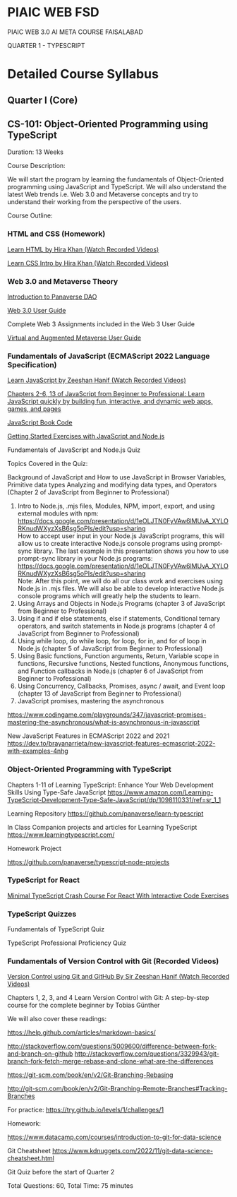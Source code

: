 # PIAIC WEB FSD
PIAIC WEB 3.0 AI META COURSE FAISALABAD

QUARTER 1 - TYPESCRIPT

# Detailed Course Syllabus

## Quarter I (Core)

## CS-101: Object-Oriented Programming using TypeScript

Duration: 13 Weeks

Course Description: 

We will start the program by learning the fundamentals of Object-Oriented programming using JavaScript and TypeScript. We will also understand the latest Web trends i.e. Web 3.0 and Metaverse concepts and try to understand their working from the perspective of the users. 

Course Outline: 

### HTML and CSS (Homework) 

[Learn HTML by Hira Khan (Watch Recorded Videos)](https://www.youtube.com/playlist?list=PLKvqnz8z1zWQ3BALy86tIXICkG874wAc6)

[Learn CSS Intro by Hira Khan (Watch Recorded Videos)](https://www.youtube.com/playlist?list=PLKvqnz8z1zWQSWIen_zUSEBmtqzPLuRob)

### Web 3.0 and Metaverse Theory

[Introduction to Panaverse DAO](https://docs.google.com/presentation/d/12C1s4UBTlR9nZNEkRE6aAuGeRA3s92jx-8nJKo9jdH4/edit?usp=sharing)

[Web 3.0 User Guide](https://docs.google.com/presentation/d/1FSbr9aJwO0-fmZHqWy_eHO2N_jwJLmQCy4cG8rd4ctw/edit?usp=sharing) 

Complete Web 3 Assignments included in the Web 3 User Guide

[Virtual and Augmented  Metaverse User Guide](https://docs.google.com/presentation/d/1ADk87hQ0Etr2PfmN9XH7TQ0CHl6XSP_7JWNUbzPdDNc/edit?usp=sharing)

### Fundamentals of JavaScript (ECMAScript 2022 Language Specification)

[Learn JavaScript by Zeeshan Hanif (Watch Recorded Videos)](https://www.youtube.com/playlist?list=PLKvqnz8z1zWQdc0NSLknxmxBch5gLOqyo)

[Chapters 2-6, 13 of JavaScript from Beginner to Professional: Learn JavaScript quickly by building fun, interactive, and dynamic web apps, games, and pages](https://www.amazon.com/JavaScript-Beginner-Professional-building-interactive/dp/1800562527/ref=sr_1_4)

[JavaScript Book Code](https://github.com/PacktPublishing/JavaScript-from-Beginner-to-Professional)

[Getting Started Exercises with JavaScript and Node.js](https://github.com/panaverse/typescript-node-projects/blob/main/getting-started-exercises.md)

Fundamentals of JavaScript and Node.js Quiz

Topics Covered in the Quiz:

Background of JavaScript and How to use JavaScript in Browser
Variables, Primitive data types Analyzing and modifying data types, and Operators (Chapter 2 of JavaScript from Beginner to Professional)

1. Intro to Node.js, .mjs files, Modules, NPM, import, export, and using external modules with npm:
https://docs.google.com/presentation/d/1eOLJTN0FyVAw6lMUvA_XYLORKnudWXyzXsB6sg5oPIs/edit?usp=sharing  
How to accept user input in your Node.js JavaScript programs, this will allow us to create interactive Node.js console programs using prompt-sync library. The last example in this presentation shows you how to use prompt-sync library in your Node.js programs:
https://docs.google.com/presentation/d/1eOLJTN0FyVAw6lMUvA_XYLORKnudWXyzXsB6sg5oPIs/edit?usp=sharing  
Note: After this point, we will do all our class work and exercises using Node.js in .mjs files. We will also be able to develop interactive Node.js console programs which will greatly help the students to learn.
2. Using Arrays and Objects in Node.js Programs (chapter 3 of JavaScript from Beginner to Professional)
3. Using if and if else statements, else if statements, Conditional ternary operators, and switch statements in Node.js programs (chapter 4 of JavaScript from Beginner to Professional)
4. Using while loop, do while loop, for loop, for in, and for of loop in Node.js (chapter 5 of JavaScript from Beginner to Professional)
5. Using Basic functions, Function arguments, Return, Variable scope in functions, Recursive functions, Nested functions, Anonymous functions, and Function callbacks in Node.js (chapter 6 of JavaScript from Beginner to Professional)
6. Using Concurrency, Callbacks, Promises, async / await, and Event loop (chapter 13 of JavaScript from Beginner to Professional)
7. JavaScript promises, mastering the asynchronous

https://www.codingame.com/playgrounds/347/javascript-promises-mastering-the-asynchronous/what-is-asynchronous-in-javascript 

New JavaScript Features in ECMAScript 2022 and 2021
https://dev.to/brayanarrieta/new-javascript-features-ecmascript-2022-with-examples-4nhg 


### Object-Oriented Programming with TypeScript

Chapters 1-11 of Learning TypeScript: Enhance Your Web Development Skills Using Type-Safe JavaScript
https://www.amazon.com/Learning-TypeScript-Development-Type-Safe-JavaScript/dp/1098110331/ref=sr_1_1 

Learning Repository
https://github.com/panaverse/learn-typescript 

In Class Companion projects and articles for Learning TypeScript
https://www.learningtypescript.com/ 

Homework Project

https://github.com/panaverse/typescript-node-projects 


### TypeScript for React

[Minimal TypeScript Crash Course For React
With Interactive Code Exercises](https://profy.dev/article/react-typescript) 

### TypeScript Quizzes

Fundamentals of TypeScript Quiz

TypeScript Professional Proficiency Quiz

### Fundamentals of Version Control with Git (Recorded Videos)

[Version Control using Git and GitHub By Sir Zeeshan Hanif (Watch Recorded Videos)](https://www.youtube.com/playlist?list=PLKueo-cldy_HjRnPUL4G3pWHS7FREAizF)

Chapters 1, 2, 3, and 4 Learn Version Control with Git: A step-by-step course for the complete beginner by Tobias Günther 

We will also cover these readings:

https://help.github.com/articles/markdown-basics/ 

http://stackoverflow.com/questions/5009600/difference-between-fork-and-branch-on-github 
http://stackoverflow.com/questions/3329943/git-branch-fork-fetch-merge-rebase-and-clone-what-are-the-differences 

https://git-scm.com/book/en/v2/Git-Branching-Rebasing 

http://git-scm.com/book/en/v2/Git-Branching-Remote-Branches#Tracking-Branches 

For practice: https://try.github.io/levels/1/challenges/1 

Homework:

https://www.datacamp.com/courses/introduction-to-git-for-data-science  

Git Cheatsheet
https://www.kdnuggets.com/2022/11/git-data-science-cheatsheet.html 

Git Quiz before the start of Quarter 2

Total Questions: 60, Total Time: 75 minutes